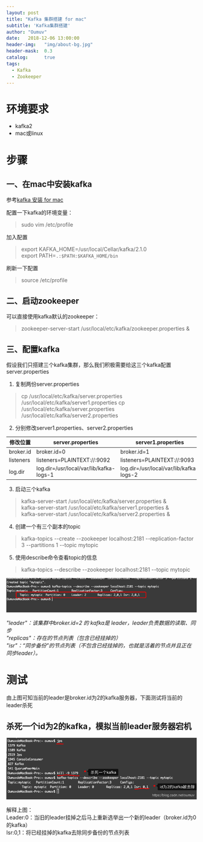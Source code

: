 ```yaml
---
layout: post
title: "Kafka 集群搭建 for mac"
subtitle: 'Kafka集群搭建'
author: "Oumuv"
date:   2018-12-06 13:00:00
header-img:   "img/about-bg.jpg"
header-mask:  0.3
catalog:      true
tags:
  - Kafka
  - Zookeeper
---
```


# 环境要求
* kafka2
* mac或linux

# 步骤
## 一、在mac中安装kafka
参考[kafka 安装 for mac](https://blog.csdn.net/oumuv/article/details/84860181)

配置一下kafka的环境变量：
> sudo vim /etc/profile

加入配置
> export KAFKA_HOME=/usr/local/Cellar/kafka/2.1.0   
> export PATH=```.:$PATH:$KAFKA_HOME/bin```

刷新一下配置
> source /etc/profile

## 二、启动zookeeper
可以直接使用kafka默认的zookeeper：
> zookeeper-server-start /usr/local/etc/kafka/zookeeper.properties &

## 三、配置kafka
假设我们只搭建三个kafka集群，那么我们积极需要给这三个kafka配置server.properties

1. 复制两份server.properties
> cp /usr/local/etc/kafka/server.properties  /usr/local/etc/kafka/server1.properties
> cp /usr/local/etc/kafka/server.properties  /usr/local/etc/kafka/server2.properties

2. 分别修改server1.properties、server2.properties

修改位置|server.properties|server1.properties|server2.properties
---|---|---|---
broker.id |broker.id=0 |broker.id=1 | broker.id=2
listeners| listeners=PLAINTEXT://:9092|listeners=PLAINTEXT://:9093 | listeners=PLAINTEXT://:9094
log.dir|log.dir=/usr/local/var/lib/kafka-logs-1 | log.dir=/usr/local/var/lib/kafka-logs-2| log.dir=/usr/local/var/lib/kafka-logs-3

3. 启动三个kafka
> kafka-server-start /usr/local/etc/kafka/server.properties &   
> kafka-server-start /usr/local/etc/kafka/server1.properties &   
> kafka-server-start /usr/local/etc/kafka/server2.properties &   

4. 创建一个有三个副本的topic
> kafka-topics --create --zookeeper localhost:2181 --replication-factor 3 --partitions 1 --topic mytopic

5. 使用describe命令查看topic的信息
> kafka-topics --describe --zookeeper localhost:2181 --topic mytopic

![](https://raw.githubusercontent.com/Oumuv/oumuv.git.res/master/resources/img/2018/12/06/5.png)

*"leader"：该集群中broker.id=2 的 kafka是 leader，leader负责数据的读取、同步   
"replicas"：存在的节点列表（包含已经挂掉的）   
"isr"：“同步备份”的节点列表（不包含已经挂掉的，也就是活着的节点并且正在同步leader）。*


# 测试
由上图可知当前的leader是broker.id为2的kafka服务器，下面测试将当前的leader杀死

## 杀死一个id为2的kafka，模拟当前leader服务器宕机

![](https://raw.githubusercontent.com/Oumuv/oumuv.git.res/master/resources/img/2018/12/06/6.png)

解释上图：   
Leader:0：当旧的leader挂掉之后马上重新选举出一个新的leader（broker.id为0的kafka）   
Isr:0,1：将已经挂掉的kafka去除同步备份的节点列表